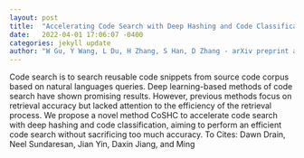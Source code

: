 ```yaml
---
layout: post
title:  "Accelerating Code Search with Deep Hashing and Code Classification"
date:   2022-04-01 17:06:07 -0400
categories: jekyll update
author: "W Gu, Y Wang, L Du, H Zhang, S Han, D Zhang - arXiv preprint arXiv , 2022"
---
```

Code search is to search reusable code snippets from source code corpus based on natural languages queries. Deep learning-based methods of code search have shown promising results. However, previous methods focus on retrieval accuracy but lacked attention to the efficiency of the retrieval process. We propose a novel method CoSHC to accelerate code search with deep hashing and code classification, aiming to perform an efficient code search without sacrificing too much accuracy. To Cites: Dawn Drain, Neel Sundaresan, Jian Yin, Daxin Jiang, and Ming